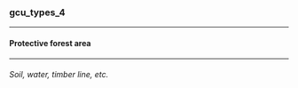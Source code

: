 ### gcu_types_4



------
#### Protective forest area



------
###### Soil, water, timber line, etc.